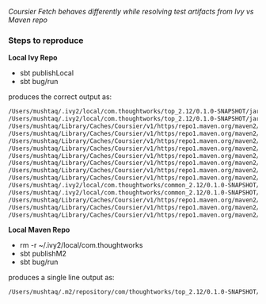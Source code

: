 *Coursier Fetch behaves differently while resolving test artifacts from Ivy vs Maven repo*

### Steps to reproduce

**Local Ivy Repo**

- sbt publishLocal
- sbt bug/run

produces the correct output as:

```txt
/Users/mushtaq/.ivy2/local/com.thoughtworks/top_2.12/0.1.0-SNAPSHOT/jars/top_2.12.jar
/Users/mushtaq/.ivy2/local/com.thoughtworks/top_2.12/0.1.0-SNAPSHOT/jars/top_2.12-tests.jar
/Users/mushtaq/Library/Caches/Coursier/v1/https/repo1.maven.org/maven2/io/reactivex/rxjava2/rxjava/2.2.8/rxjava-2.2.8.jar
/Users/mushtaq/Library/Caches/Coursier/v1/https/repo1.maven.org/maven2/org/scala-lang/scala-library/2.12.8/scala-library-2.12.8.jar
/Users/mushtaq/Library/Caches/Coursier/v1/https/repo1.maven.org/maven2/org/reactivestreams/reactive-streams/1.0.2/reactive-streams-1.0.2.jar
/Users/mushtaq/Library/Caches/Coursier/v1/https/repo1.maven.org/maven2/org/hamcrest/hamcrest-core/1.3/hamcrest-core-1.3.jar
/Users/mushtaq/Library/Caches/Coursier/v1/https/repo1.maven.org/maven2/com/typesafe/config/1.3.3/config-1.3.3.jar
/Users/mushtaq/Library/Caches/Coursier/v1/https/repo1.maven.org/maven2/org/scala-lang/modules/scala-java8-compat_2.12/0.8.0/scala-java8-compat_2.12-0.8.0.jar
/Users/mushtaq/Library/Caches/Coursier/v1/https/repo1.maven.org/maven2/com/typesafe/akka/akka-actor_2.12/2.5.21/akka-actor_2.12-2.5.21.jar
/Users/mushtaq/Library/Caches/Coursier/v1/https/repo1.maven.org/maven2/com/fasterxml/jackson/core/jackson-core/2.9.8/jackson-core-2.9.8.jar
/Users/mushtaq/.ivy2/local/com.thoughtworks/common_2.12/0.1.0-SNAPSHOT/jars/common_2.12.jar
/Users/mushtaq/.ivy2/local/com.thoughtworks/common_2.12/0.1.0-SNAPSHOT/jars/common_2.12-tests.jar
/Users/mushtaq/Library/Caches/Coursier/v1/https/repo1.maven.org/maven2/com/fasterxml/jackson/core/jackson-annotations/2.9.0/jackson-annotations-2.9.0.jar
/Users/mushtaq/Library/Caches/Coursier/v1/https/repo1.maven.org/maven2/com/fasterxml/jackson/core/jackson-databind/2.9.8/jackson-databind-2.9.8.jar
/Users/mushtaq/Library/Caches/Coursier/v1/https/repo1.maven.org/maven2/junit/junit/4.12/junit-4.12.jar
```

**Local Maven Repo**

- rm -r ~/.ivy2/local/com.thoughtworks
- sbt publishM2
- sbt bug/run

produces a single line output as:

```txt
/Users/mushtaq/.m2/repository/com/thoughtworks/top_2.12/0.1.0-SNAPSHOT/top_2.12-0.1.0-SNAPSHOT.jar
```
